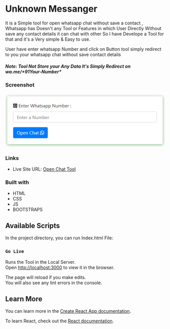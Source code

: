 # Unknown Messanger 

It is a Simple tool for open whatsapp chat without save a contact , Whatsapp has Doesn't any Tool or Features in which User Directly Without save any contact details it can chat with other So I have Develope a Tool for that and it's a Very simple & Easy to use.

User have enter whatsapp Number and click on Button tool simply redirect to you your whatsapp chat without save contact details

##### Note: Tool Not Store your Any Data It's Simply Redirect on wa.me/+91Your-Number*

### Screenshot
![](./Design/ss1.png)

### Links

-  Live Site URL: [Open Chat Tool](https://milanbhojani.github.io/unknownmessager.github.io/)

### Built with

- HTML
- CSS
- JS
- BOOTSTRAPS


## Available Scripts

In the project directory, you can run Index.html File:

### `Go Live`

Runs the Tool in the Local Server.<br />
Open [http://localhost:3000](http://localhost:3000) to view it in the browser.

The page will reload if you make edits.<br />
You will also see any lint errors in the console.

## Learn More

You can learn more in the [Create React App documentation](https://facebook.github.io/create-react-app/docs/getting-started).

To learn React, check out the [React documentation](https://reactjs.org/).
